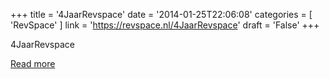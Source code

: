 +++
title = '4JaarRevspace'
date = '2014-01-25T22:06:08'
categories = [ 
 'RevSpace' 
] 
link = 'https://revspace.nl/4JaarRevspace'
draft = 'False'
+++

<div class="mw-content-ltr mw-parser-output" dir="ltr" lang="en-GB"><p><a class="mw-selflink selflink">4JaarRevspace</a>
</p></div>

[Read more](https://revspace.nl/4JaarRevspace)